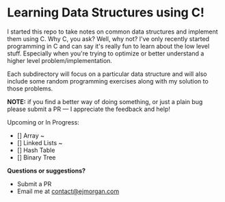 # Learning Data Structures using C!

I started this repo to take notes on common data structures and implement them using C. Why C, you ask? Well, why not? I've only recently started programming in C and can say it's really fun to learn about the low level stuff. Especially when you're trying to optimize or better understand a higher level problem/implementation.

Each subdirectory will focus on a particular data structure and will also include some random programming exercises along with my solution to those problems.

**NOTE:** if you find a better way of doing something, or just a plain bug please submit a PR — I appreciate the feedback and help!

Upcoming or In Progress:

- [] Array ~
- [] Linked Lists ~
- [] Hash Table
- [] Binary Tree

**Questions or suggestions?**

- Submit a PR
- Email me at contact@ejmorgan.com
